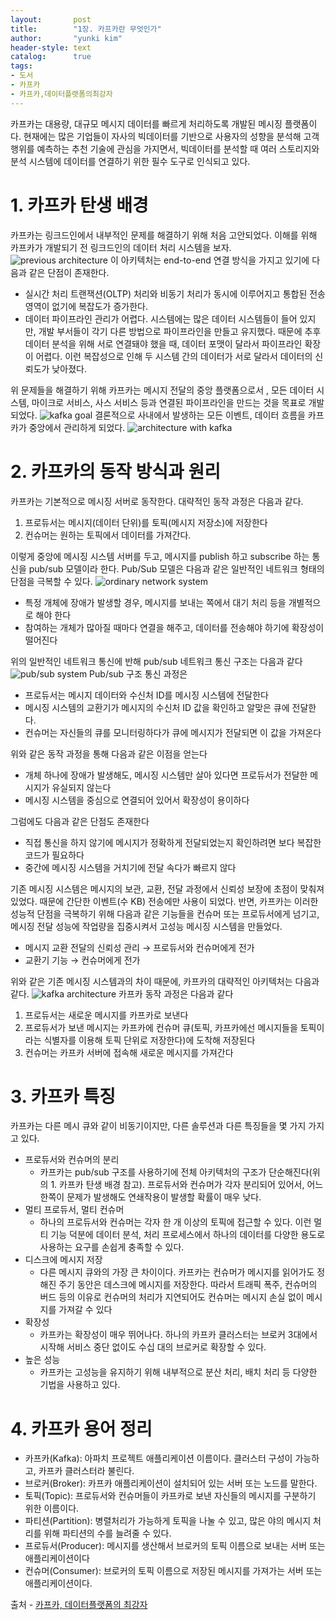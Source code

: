 ```yaml
---
layout:       post
title:        "1장. 카프카란 무엇인가"
author:       "yunki kim"
header-style: text
catalog:      true
tags:
- 도서
- 카프카
- 카프카,데이터플랫폼의최강자
---
```


카프카는 대용량, 대규모 메시지 데이터를 빠르게 처리하도록 개발된 메시징 플랫폼이다. 현재에는 많은 기업들이 자사의 빅데이터를 기반으로 사용자의 성향을 분석해 고객 행위를 예측하는 추천 기술에 관심을 가지면서, 빅데이터를 분석할 때 여러 스토리지와 분석 시스템에 데이터를 연결하기 위한 필수 도구로 인식되고 있다.

# 1. 카프카 탄생 배경

카프카는 링크드인에서 내부적인 문제를 해결하기 위해 처음 고안되었다. 이해를 위해 카프카가 개발되기 전 링크드인의 데이터 처리 시스템을 보자.
![previous architecture](/img/2024-01-28-kafka-dataplatform1/img.png)
이 아키텍처는 end-to-end 연결 방식을 가지고 있기에 다음과 같은 단점이 존재한다.

- 실시간 처리 트랜잭션(OLTP) 처리와 비동기 처리가 동시에 이루어지고 통합된 전송 영역이 없기에 복잡도가 증가한다.
- 데이터 파이프라인 관리가 어렵다. 시스템에는 많은 데이터 시스템들이 들어 있지만, 개발 부서들이 각기 다른 방법으로 파이프라인을 만들고 유지했다. 때문에 추후 데이터 분석을 위해 서로 연결돼야 했을 때, 데이터 포맷이 달라서 파이프라인 확장이 어렵다. 이런 복잡성으로 인해 두 시스템 간의 데이터가 서로 달라서 데이터의 신뢰도가 낮아졌다.

위 문제들을 해결하기 위해 카프카는 메시지 전달의 중앙 플랫폼으로서 , 모든 데이터 시스템, 마이크로 서비스, 사스 서비스 등과 연결된 파이프라인을 만드는 것을 목표로 개발되었다.
![kafka goal](/img/2024-01-28-kafka-dataplatform1/img1.png)
결론적으로 사내에서 발생하는 모든 이벤트, 데이터 흐름을 카프카가 중앙에서 관리하게 되었다.
![architecture with kafka](/img/2024-01-28-kafka-dataplatform1/img2.png)
# 2. 카프카의 동작 방식과 원리

카프카는 기본적으로 메시징 서버로 동작한다. 대략적인 동작 과정은 다음과 같다.

1. 프로듀서는 메시지(데이터 단위)를 토픽(메시지 저장소)에 저장한다
2. 컨슈머는 원하는 토픽에서 데이터를 가져간다.

이렇게 중앙에 메시징 시스템 서버를 두고, 메시지를 publish 하고 subscribe 하는 통신을 pub/sub 모델이라 한다. Pub/Sub 모델은 다음과 같은 일반적인 네트워크 형태의 단점을 극복할 수 있다.
![ordinary network system](/img/2024-01-28-kafka-dataplatform1/img3.png)
- 특정 개체에 장애가 발생할 경우, 메시지를 보내는 쪽에서 대기 처리 등을 개별적으로 해야 한다
- 참여하는 개체가 많아질 때마다 연결을 해주고, 데이터를 전송해야 하기에 확장성이 떨어진다

위의 일반적인 네트워크 통신에 반해 pub/sub 네트워크 통신 구조는 다음과 같다
![pub/sub system](/img/2024-01-28-kafka-dataplatform1/img4.png)
Pub/sub 구조 통신 과정은

- 프로듀서는 메시지 데이터와 수신처 ID를 메시징 시스템에 전달한다
- 메시징 시스템의 교환기가 메시지의 수신처 ID 값을 확인하고 알맞은 큐에 전달한다.
- 컨슈머는 자신들의 큐를 모니터링하다가 큐에 메시지가 전달되면 이 값을 가져온다

위와 같은 동작 과정을 통해 다음과 같은 이점을 얻는다

- 개체 하나에 장애가 발생해도, 메시징 시스템만 살아 있다면 프로듀서가 전달한 메시지가 유실되지 않는다
- 메시징 시스템을 중심으로 연결되어 있어서 확장성이 용이하다

그럼에도 다음과 같은 단점도 존재한다

- 직접 통신을 하지 않기에 메시지가 정확하게 전달되었는지 확인하려면 보다 복잡한 코드가 필요하다
- 중간에 메시징 시스템을 거치기에 전달 속다가 빠르지 않다

기존 메시징 시스템은 메시지의 보관, 교환, 전달 과정에서 신뢰성 보장에 초점이 맞춰져 있었다. 때문에 간단한 이벤트(수 KB) 전송에만 사용이 되었다. 반면, 카프카는 이러한 성능적 단점을 극복하기 위해 다음과 같은 기능들을 컨슈머 또는 프로듀서에게 넘기고, 메시징 전달 성능에 작업량을 집중시켜서 고성능 메시징 시스템을 만들었다.

- 메시지 교환 전달의 신뢰성 관리 → 프로듀서와 컨슈머에게 전가
- 교환기 기능 → 컨슈머에게 전가

위와 같은 기존 메시징 시스템과의 차이 때문에, 카프카의 대략적인 아키텍처는 다음과 같다.
![kafka architecture](/img/2024-01-28-kafka-dataplatform1/img5.png)
카프카 동작 과정은 다음과 같다

1. 프로듀서는 새로운 메시지를 카프카로 보낸다
2. 프로듀서가 보낸 메시지는 카프카에 컨슈머 큐(토픽, 카프카에선 메시지들을 토픽이라는 식별자를 이용해 토픽 단위로 저장한다)에 도착해 저장된다
3. 컨슈머는 카프카 서버에 접속해 새로운 메시지를 가져간다

# 3. 카프카 특징

카프카는 다른 메시 큐와 같이 비동기이지만, 다른 솔루션과 다른 특징들을 몇 가지 가지고 있다.

- 프로듀서와 컨슈머의 분리
    - 카프카는 pub/sub 구조를 사용하기에 전체 아키텍처의 구조가 단순해진다(위의 1. 카프카 탄생 배경 참고). 프로듀서와 컨슈머가 각자 분리되어 있어서, 어느 한쪽이 문제가 발생해도 연쇄작용이 발생할 확률이 매우 낮다.
- 멀티 프로듀서, 멀티 컨슈머
    - 하나의 프로듀서와 컨슈머는 각자 한 개 이상의 토픽에 접근할 수 있다. 이런 멀티 기능 덕분에 데이터 분석, 처리 프로세스에서 하나의 데이터를 다양한 용도로 사용하는 요구를 손쉽게 충족할 수 있다.
- 디스크에 메시지 저장
    - 다른 메시지 큐와의 가장 큰 차이이다. 카프카는 컨슈머가 메시지를 읽어가도 정해진 주기 동안은 데스크에 메시지를 저장한다. 따라서 트래픽 폭주, 컨슈머의 버드 등의 이유로 컨슈머의 처리가 지연되어도 컨슈머는 메시지 손실 없이 메시지를 가져갈 수 있다
- 확장성
    - 카프카는 확장성이 매우 뛰어나다. 하나의 카프카 클러스터는 브로커 3대에서 시작해 서비스 중단 없이도 수십 대의 브로커로 확장할 수 있다.
- 높은 성능
    - 카프카는 고성능을 유지하기 위해 내부적으로 분산 처리, 배치 처리 등 다양한 기법을 사용하고 있다.

# 4. 카프카 용어 정리

- 카프카(Kafka): 아파치 프로젝트 애플리케이션 이름이다. 클러스터 구성이 가능하고, 카프카 클러스터라 불린다.
- 브로커(Broker): 카프카 애플리케이션이 설치되어 있는 서버 또는 노드를 말한다.
- 토픽(Topic): 프로듀서와 컨슈머들이 카프카로 보낸 자신들의 메시지를 구분하기 위한 이름이다.
- 파티션(Partition): 병렬처리가 가능하게 토픽을 나눌 수 있고, 많은 야의 메시지 처리를 위해 파티션의 수를 늘려줄 수 있다.
- 프로듀서(Producer): 메시지를 생산해서 브로커의 토픽 이름으로 보내는 서버 또는 애플리케이션이다
- 컨슈머(Consumer): 브로커의 토픽 이름으로 저장된 메시지를 가져가는 서버 또는 애플리케이션이다.

출처 - [카프카, 데이터플랫폼의 최강자](https://product.kyobobook.co.kr/detail/S000001973303)